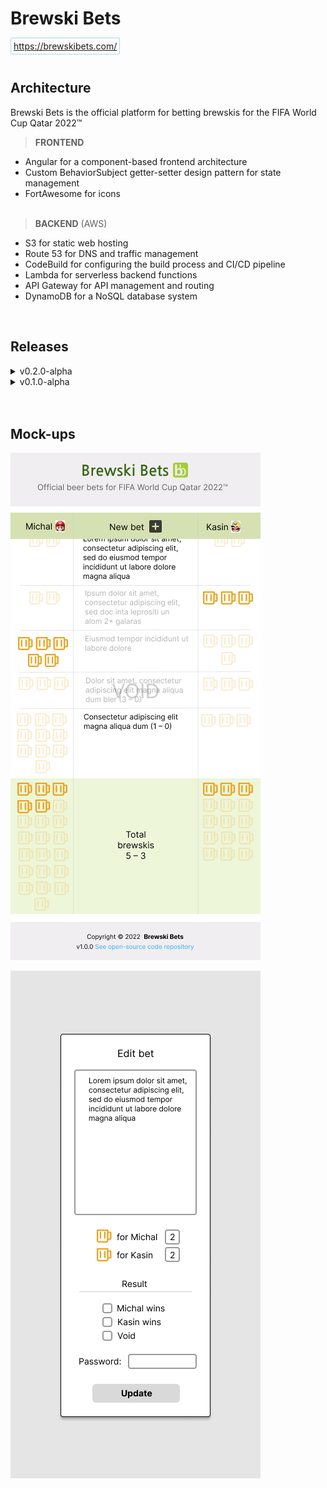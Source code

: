 # Brewski Bets

<span style="color: lightblue; border: 1px solid lightblue; border-radius: 2px; padding: 4px;">https://brewskibets.com/</span>
<br />
<br />

<h2>Architecture</h2>
<p>
Brewski Bets is the official platform for betting brewskis for the FIFA World Cup Qatar 2022™
</p>

> <b>FRONTEND</b>

- Angular for a component-based frontend architecture
- Custom BehaviorSubject getter-setter design pattern for state management
- FortAwesome for icons
  <br /><br />

> <b>BACKEND</b> (AWS)

- S3 for static web hosting
- Route 53 for DNS and traffic management
- CodeBuild for configuring the build process and CI/CD pipeline
- Lambda for serverless backend functions
- API Gateway for API management and routing
- DynamoDB for a NoSQL database system

<br />
<h2>Releases</h2>

<details>
<summary style="cursor: pointer">v0.2.0-alpha</summary>

**Released on October 8th, 2022**

<h4 style="color: orange">Chores</h4>

- [Chore] Set up code formatters, update .gitignore, add buildspec.yml, and prep project for CodeBuild CI/CD pipeline

</details>

<details>
<summary style="cursor: pointer">v0.1.0-alpha</summary>

**Released on October 2nd, 2022**

<h4 style="color: green">Features</h4>

- [Core] Initial commit - create Angular app shell and README

</details>

<br />
<br />
<h2>Mock-ups</h2>

![Main](/mock-ups/main.png 'Main')

![Dialog overlay](/mock-ups/dialog-overlay.png 'Dialog overlay')

